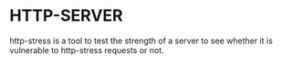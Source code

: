 # HTTP-SERVER
http-stress is a tool to test the strength of a server to see whether it is vulnerable to http-stress requests or not.
